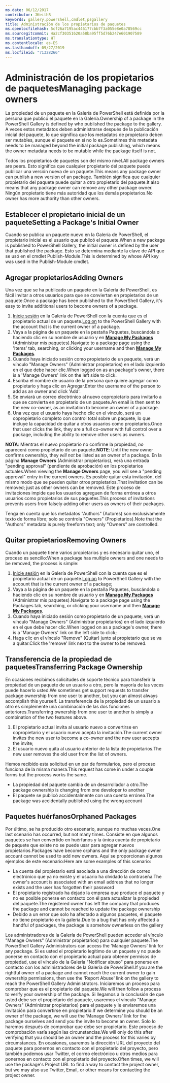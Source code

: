 ```yaml
---
ms.date: 06/12/2017
contributor: JKeithB
keywords: gallery,powershell,cmdlet,psgallery
title: Administración de los propietarios de paquetes
ms.openlocfilehash: 5cf26a7195ac446177cbb7f3a055e8e0a78569cc
ms.sourcegitcommit: 4a2cf30351620a58ba95ff5d76b247e601907589
ms.translationtype: HT
ms.contentlocale: es-ES
ms.lasthandoff: 09/27/2019
ms.locfileid: "71328266"
---
```

# <a name="managing-package-owners"></a><span data-ttu-id="68517-103">Administración de los propietarios de paquetes</span><span class="sxs-lookup"><span data-stu-id="68517-103">Managing package owners</span></span>

<span data-ttu-id="68517-104">La propiedad de un paquete en la Galería de PowerShell está definida por la persona que publicó el paquete en la Galería.</span><span class="sxs-lookup"><span data-stu-id="68517-104">Ownership of a package in the PowerShell Gallery is defined by who published the package to the gallery.</span></span>
<span data-ttu-id="68517-105">A veces estos metadatos deben administrarse después de la publicación inicial del paquete, lo que significa que los metadatos de propietario deben ser mutables, aunque el paquete en sí no lo es.</span><span class="sxs-lookup"><span data-stu-id="68517-105">Sometimes this metadata needs to be managed beyond the initial package publishing, which means the owner metadata needs to be mutable while the package itself is not.</span></span>

<span data-ttu-id="68517-106">Todos los propietarios de paquetes son del mismo nivel.</span><span class="sxs-lookup"><span data-stu-id="68517-106">All package owners are peers.</span></span>
<span data-ttu-id="68517-107">Esto significa que cualquier propietario del paquete puede publicar una versión nueva de un paquete.</span><span class="sxs-lookup"><span data-stu-id="68517-107">This means any package owner can publish a new version of an package.</span></span> <span data-ttu-id="68517-108">También significa que cualquier propietario del paquete puede quitar a otro propietario del paquete.</span><span class="sxs-lookup"><span data-stu-id="68517-108">It also means that any package owner can remove any other package owner.</span></span>
<span data-ttu-id="68517-109">Ningún propietario tiene más autoridad que los demás propietarios.</span><span class="sxs-lookup"><span data-stu-id="68517-109">No owner has more authority than other owners.</span></span>

## <a name="setting-a-packages-initial-owner"></a><span data-ttu-id="68517-110">Establecer el propietario inicial de un paquete</span><span class="sxs-lookup"><span data-stu-id="68517-110">Setting a Package's Initial Owner</span></span>

<span data-ttu-id="68517-111">Cuando se publica un paquete nuevo en la Galería de PowerShell, el propietario inicial es el usuario que publicó el paquete.</span><span class="sxs-lookup"><span data-stu-id="68517-111">When a new package is published to PowerShell Gallery, the initial owner is defined by the user that published the package.</span></span> <span data-ttu-id="68517-112">Esto se determina mediante la clave de API que se usó en el cmdlet Publish-Module.</span><span class="sxs-lookup"><span data-stu-id="68517-112">This is determined by whose API key was used in the Publish-Module cmdlet.</span></span>

## <a name="adding-owners"></a><span data-ttu-id="68517-113">Agregar propietarios</span><span class="sxs-lookup"><span data-stu-id="68517-113">Adding Owners</span></span>

<span data-ttu-id="68517-114">Una vez que se ha publicado un paquete en la Galería de PowerShell, es fácil invitar a otros usuarios para que se conviertan en propietarios de un paquete.</span><span class="sxs-lookup"><span data-stu-id="68517-114">Once a package has been published to the PowerShell Gallery, it's easy to invite additional users to become owners of a package.</span></span>

1. <span data-ttu-id="68517-115">[Inicie sesión](https://powershellgallery.com/users/account/LogOn) en la Galería de PowerShell con la cuenta que es el propietario actual de un paquete.</span><span class="sxs-lookup"><span data-stu-id="68517-115">[Log on](https://powershellgallery.com/users/account/LogOn) to the PowerShell Gallery with the account that is the current owner of a package.</span></span>
2. <span data-ttu-id="68517-116">Vaya a la página de un paquete en la pestaña Paquetes, buscándola o haciendo clic en su nombre de usuario y en [**Manage My Packages**](https://www.powershellgallery.com/account/Packages) (Administrar mis paquetes).</span><span class="sxs-lookup"><span data-stu-id="68517-116">Navigate to a package page using the 'Items' tab, searching, or clicking your username and then [**Manage My Packages**](https://www.powershellgallery.com/account/Packages).</span></span>
3. <span data-ttu-id="68517-117">Cuando haya iniciado sesión como propietario de un paquete, verá un vínculo "Manage Owners" (Administrar propietarios) en el lado izquierdo en el que debe hacer clic.</span><span class="sxs-lookup"><span data-stu-id="68517-117">When logged on as an package's owner, there is a 'Manage Owners' link on the left side to click.</span></span>
4. <span data-ttu-id="68517-118">Escriba el nombre de usuario de la persona que quiere agregar como propietario y haga clic en Agregar.</span><span class="sxs-lookup"><span data-stu-id="68517-118">Enter the username of the person to add as an owner and click 'Add'.</span></span>
5. <span data-ttu-id="68517-119">Se enviará un correo electrónico al nuevo copropietario para invitarlo a que se convierta en propietario de un paquete.</span><span class="sxs-lookup"><span data-stu-id="68517-119">An email is then sent to the new co-owner, as an invitation to become an owner of a package.</span></span>
6. <span data-ttu-id="68517-120">Una vez que el usuario haya hecho clic en el vínculo, será un copropietario completo con control total sobre un paquete, lo que incluye la capacidad de quitar a otros usuarios como propietarios.</span><span class="sxs-lookup"><span data-stu-id="68517-120">Once that user clicks the link, they are a full co-owner with full control over a package, including the ability to remove other users as owners.</span></span>

<span data-ttu-id="68517-121">**NOTA**: Mientras el nuevo propietario no confirme la propiedad, *no* aparecerá como propietario de un paquete.</span><span class="sxs-lookup"><span data-stu-id="68517-121">**NOTE**: Until the new owner confirms ownership, they *will not* be listed as an owner of a package.</span></span>
<span data-ttu-id="68517-122">En la página **Manage Owners** (Administrar propietarios), verá una entrada "pending approval" (pendiente de aprobación) en los propietarios actuales.</span><span class="sxs-lookup"><span data-stu-id="68517-122">When viewing the **Manage Owners** page, you will see a "pending approval" entry in the current owners.</span></span>
<span data-ttu-id="68517-123">Es posible quitar esta invitación, del mismo modo que se pueden quitar otros propietarios.</span><span class="sxs-lookup"><span data-stu-id="68517-123">That invitation can be removed; just as other owners can be removed.</span></span>
<span data-ttu-id="68517-124">Este proceso de invitaciones impide que los usuarios agreguen de forma errónea a otros usuarios como propietarios de sus paquetes.</span><span class="sxs-lookup"><span data-stu-id="68517-124">This process of invitations prevents users from falsely adding other users as owners of their packages.</span></span>

<span data-ttu-id="68517-125">Tenga en cuenta que los metadatos "Authors" (Autores) son exclusivamente texto de forma libre; solo se controla "Owners" (Propietarios).</span><span class="sxs-lookup"><span data-stu-id="68517-125">Note that the "Authors" metadata is purely freeform text; only "Owners" are controlled.</span></span>


## <a name="removing-owners"></a><span data-ttu-id="68517-126">Quitar propietarios</span><span class="sxs-lookup"><span data-stu-id="68517-126">Removing Owners</span></span>

<span data-ttu-id="68517-127">Cuando un paquete tiene varios propietarios y es necesario quitar uno, el proceso es sencillo:</span><span class="sxs-lookup"><span data-stu-id="68517-127">When a package has multiple owners and one needs to be removed, the process is simple:</span></span>

1. <span data-ttu-id="68517-128">[Inicie sesión](https://powershellgallery.com/users/account/LogOn) en la Galería de PowerShell con la cuenta que es el propietario actual de un paquete.</span><span class="sxs-lookup"><span data-stu-id="68517-128">[Log on](https://powershellgallery.com/users/account/LogOn) to PowerShell Gallery with the account that is the current owner of a package;</span></span>
2. <span data-ttu-id="68517-129">Vaya a la página de un paquete en la pestaña Paquetes, buscándola o haciendo clic en su nombre de usuario y en [**Manage My Packages**](https://www.powershellgallery.com/account/Packages) (Administrar mis paquetes).</span><span class="sxs-lookup"><span data-stu-id="68517-129">Navigate to a package page using the Packages tab, searching, or clicking your username and then [**Manage My Packages**](https://www.powershellgallery.com/account/Packages).</span></span>
3. <span data-ttu-id="68517-130">Cuando haya iniciado sesión como propietario de un paquete, verá un vínculo "Manage Owners" (Administrar propietarios) en el lado izquierdo en el que debe hacer clic.</span><span class="sxs-lookup"><span data-stu-id="68517-130">When logged on as a package's owner, there is a 'Manage Owners' link on the left side to click;</span></span>
4. <span data-ttu-id="68517-131">Haga clic en el vínculo "Remove" (Quitar) junto al propietario que se va a quitar.</span><span class="sxs-lookup"><span data-stu-id="68517-131">Click the 'remove' link next to the owner to be removed.</span></span>



## <a name="transferring-package-ownership"></a><span data-ttu-id="68517-132">Transferencia de la propiedad de paquetes</span><span class="sxs-lookup"><span data-stu-id="68517-132">Transferring Package Ownership</span></span>

<span data-ttu-id="68517-133">En ocasiones recibimos solicitudes de soporte técnico para transferir la propiedad de un paquete de un usuario a otro, pero la mayoría de las veces puede hacerlo usted.</span><span class="sxs-lookup"><span data-stu-id="68517-133">We sometimes get support requests to transfer package ownership from one user to another, but you can almost always accomplish this yourself.</span></span>
<span data-ttu-id="68517-134">La transferencia de la propiedad de un usuario a otro es simplemente una combinación de las dos funciones anteriores.</span><span class="sxs-lookup"><span data-stu-id="68517-134">Transferring ownership from one user to another is simply a combination of the two features above.</span></span>

1. <span data-ttu-id="68517-135">El propietario actual invita al usuario nuevo a convertirse en copropietario y el usuario nuevo acepta la invitación.</span><span class="sxs-lookup"><span data-stu-id="68517-135">The current owner invites the new user to become a co-owner and the new user accepts the invite;</span></span>
2. <span data-ttu-id="68517-136">El usuario nuevo quita al usuario anterior de la lista de propietarios.</span><span class="sxs-lookup"><span data-stu-id="68517-136">The new user removes the old user from the list of owners.</span></span>

<span data-ttu-id="68517-137">Hemos recibido esta solicitud en un par de formularios, pero el proceso funciona de la misma manera.</span><span class="sxs-lookup"><span data-stu-id="68517-137">This request has come in under a couple forms but the process works the same.</span></span>

- <span data-ttu-id="68517-138">La propiedad del paquete cambia de un desarrollador a otro.</span><span class="sxs-lookup"><span data-stu-id="68517-138">The package ownership is changing from one developer to another</span></span>
- <span data-ttu-id="68517-139">El paquete se publicó accidentalmente con una cuenta errónea.</span><span class="sxs-lookup"><span data-stu-id="68517-139">The package was accidentally published using the wrong account</span></span>


## <a name="orphaned-packages"></a><span data-ttu-id="68517-140">Paquetes huérfanos</span><span class="sxs-lookup"><span data-stu-id="68517-140">Orphaned Packages</span></span>

<span data-ttu-id="68517-141">Por último, se ha producido otro escenario, aunque no muchas veces.</span><span class="sxs-lookup"><span data-stu-id="68517-141">One last scenario has occurred, but not many times.</span></span>
<span data-ttu-id="68517-142">Consiste en que algunos paquetes se han convertido en huérfanos y la única cuenta de propietario de paquete que existe no se puede usar para agregar nuevos propietarios.</span><span class="sxs-lookup"><span data-stu-id="68517-142">Packages have become orphans and the only package owner account cannot be used to add new owners.</span></span>
<span data-ttu-id="68517-143">Aquí se proporcionan algunos ejemplos de este escenario:</span><span class="sxs-lookup"><span data-stu-id="68517-143">Here are some examples of this scenario:</span></span>

- <span data-ttu-id="68517-144">La cuenta del propietario está asociada a una dirección de correo electrónico que ya no existe y el usuario ha olvidado la contraseña.</span><span class="sxs-lookup"><span data-stu-id="68517-144">The owner's account is associated with an email address that no longer exists and the user has forgotten their password</span></span>
- <span data-ttu-id="68517-145">El propietario registrado ha dejado la empresa que produce el paquete y no es posible ponerse en contacto con él para actualizar la propiedad del paquete.</span><span class="sxs-lookup"><span data-stu-id="68517-145">The registered owner has left the company that produces the package and cannot be reached to update the package ownership</span></span>
- <span data-ttu-id="68517-146">Debido a un error que solo ha afectado a algunos paquetes, el paquete no tiene propietario en la galería.</span><span class="sxs-lookup"><span data-stu-id="68517-146">Due to a bug that has only affected a handful of packages, the package is somehow ownerless on the gallery</span></span>

<span data-ttu-id="68517-147">Los administradores de la Galería de PowerShell pueden acceder al vínculo "Manage Owners" (Administrar propietarios) para cualquier paquete.</span><span class="sxs-lookup"><span data-stu-id="68517-147">The PowerShell Gallery Administrators can access the 'Manage Owners' link for any package.</span></span>
<span data-ttu-id="68517-148">Si es usted el propietario legítimo de un paquete y no puede ponerse en contacto con el propietario actual para obtener permisos de propiedad, use el vínculo de la Galería "Notificar abuso" para ponerse en contacto con los administradores de la Galería de PowerShell.</span><span class="sxs-lookup"><span data-stu-id="68517-148">If you are the rightful owner of a package and cannot reach the current owner to gain ownership permissions, then use the 'Report Abuse' link on the gallery to reach the PowerShell Gallery Administrators.</span></span>
<span data-ttu-id="68517-149">Iniciaremos un proceso para comprobar que es el propietario del paquete.</span><span class="sxs-lookup"><span data-stu-id="68517-149">We will then follow a process to verify your ownership of the package.</span></span>
<span data-ttu-id="68517-150">Si llegamos a la conclusión de que usted debe ser el propietario del paquete, usaremos el vínculo "Manage Owners" (Administrar propietarios) para el paquete y le enviaremos una invitación para convertirse en propietario.</span><span class="sxs-lookup"><span data-stu-id="68517-150">If we determine you should be an owner of the package, we will use the 'Manage Owners' link for the package ourselves and send you the invite to become an owner.</span></span>
<span data-ttu-id="68517-151">Solo lo haremos después de comprobar que debe ser propietario. Este proceso de comprobación varía según las circunstancias.</span><span class="sxs-lookup"><span data-stu-id="68517-151">We will only do this after verifying that you should be an owner and the process for this varies by circumstances.</span></span>
<span data-ttu-id="68517-152">En ocasiones, usaremos la dirección URL del proyecto del paquete para ponernos en contacto con el propietario del proyecto, pero también podemos usar Twitter, el correo electrónico u otros medios para ponernos en contacto con el propietario del proyecto.</span><span class="sxs-lookup"><span data-stu-id="68517-152">Often times, we will use the package's Project URL to find a way to contact the project owner, but we may also use Twitter, Email, or other means for contacting the project owner.</span></span>
